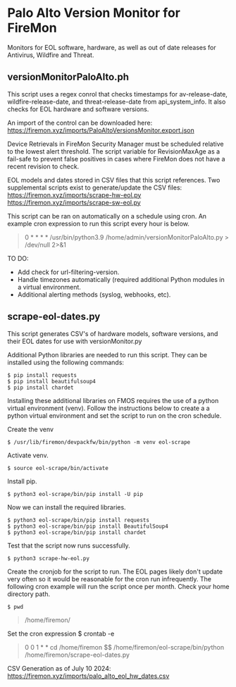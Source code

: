 # Palo Alto Version Monitor for FireMon
Monitors for EOL software, hardware, as well as out of date releases for Antivirus, Wildfire and Threat.

## versionMonitorPaloAlto.ph
This script uses a regex conrol that checks timestamps for av-release-date, wildfire-release-date, and threat-release-date from api_system_info. It also checks for EOL hardware and software versions. 

An import of the control can be downloaded here:
https://firemon.xyz/imports/PaloAltoVersionsMonitor.export.json 

Device Retrievals in FireMon Security Manager must be scheduled relative to the lowest alert threshold. The script variable for RevisionMaxAge as a fail-safe to prevent false positives in cases where FireMon does not have a recent revision to check.

EOL models and dates stored in CSV files that this script references. Two supplemental scripts exist to generate/update the CSV files: 
https://firemon.xyz/imports/scrape-hw-eol.py
https://firemon.xyz/imports/scrape-sw-eol.py

This script can be ran on automatically on a schedule using cron. An example cron expression to run this script every hour is below. 
> 0 * * * * /usr/bin/python3.9 /home/admin/versionMonitorPaloAlto.py > /dev/null 2>&1 

TO DO:
- Add check for url-filtering-version.
- Handle timezones automatically (required additional Python modules in a virtual environment.
- Additional alerting methods (syslog, webhooks, etc).

## scrape-eol-dates.py
This script generates CSV's of hardware models, software versions, and their EOL dates for use with versionMonitor.py 

Additional Python libraries are needed to run this script. They can be installed using the following commands: 
```console
$ pip install requests
$ pip install beautifulsoup4
$ pip install chardet
```
Installing these additional libraries on FMOS requires the use of a python virtual environment (venv). Follow the instructions below to create a a python virtual environment and set the script to run on the cron schedule.

Create the venv
```console
$ /usr/lib/firemon/devpackfw/bin/python -m venv eol-scrape
```
Activate venv.
```console
$ source eol-scrape/bin/activate
```
Install pip.
```console
$ python3 eol-scrape/bin/pip install -U pip
```
Now we can install the required libraries.
```console
$ python3 eol-scrape/bin/pip install requests
$ python3 eol-scrape/bin/pip install BeautifulSoup4
$ python3 eol-scrape/bin/pip install chardet 
```
Test that the script now runs successfully.
```console
$ python3 scrape-hw-eol.py 
```
Create the cronjob for the script to run. The EOL pages likely don't update very often so it would be reasonable for the cron run infrequently. The following cron example will run the script once per month. 
Check your home directory path.
```console
$ pwd
```
> /home/firemon/ 
 
Set the cron expression
$ crontab -e 
> 0 0 1 * * cd /home/firemon $$ /home/firemon/eol-scrape/bin/python /home/firemon/scrape-eol-dates.py

 
CSV Generation as of July 10 2024: https://firemon.xyz/imports/palo_alto_eol_hw_dates.csv 
